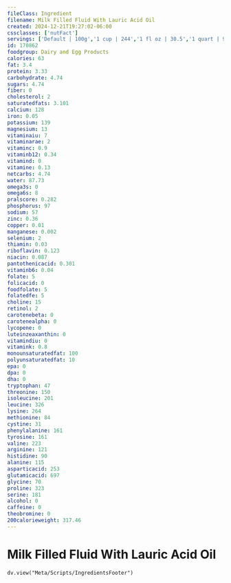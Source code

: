 ```yaml
---
fileClass: Ingredient
filename: Milk Filled Fluid With Lauric Acid Oil
created: 2024-12-21T19:27:02-06:00
cssclasses: ['nutFact']
servings: ['Default | 100g','1 cup | 244','1 fl oz | 30.5','1 quart | 976']
id: 170862
foodgroup: Dairy and Egg Products
calories: 63
fat: 3.4
protein: 3.33
carbohydrate: 4.74
sugars: 4.74
fiber: 0
cholesterol: 2
saturatedfats: 3.101
calcium: 128
iron: 0.05
potassium: 139
magnesium: 13
vitaminaiu: 7
vitaminarae: 2
vitaminc: 0.9
vitaminb12: 0.34
vitamind: 0
vitamine: 0.13
netcarbs: 4.74
water: 87.73
omega3s: 0
omega6s: 8
pralscore: 0.282
phosphorus: 97
sodium: 57
zinc: 0.36
copper: 0.01
manganese: 0.002
selenium: 2
thiamin: 0.03
riboflavin: 0.123
niacin: 0.087
pantothenicacid: 0.301
vitaminb6: 0.04
folate: 5
folicacid: 0
foodfolate: 5
folatedfe: 5
choline: 15
retinol: 2
carotenebeta: 0
carotenealpha: 0
lycopene: 0
luteinzeaxanthin: 0
vitamindiu: 0
vitamink: 0.8
monounsaturatedfat: 100
polyunsaturatedfat: 10
epa: 0
dpa: 0
dha: 0
tryptophan: 47
threonine: 150
isoleucine: 201
leucine: 326
lysine: 264
methionine: 84
cystine: 31
phenylalanine: 161
tyrosine: 161
valine: 223
arginine: 121
histidine: 90
alanine: 115
asparticacid: 253
glutamicacid: 697
glycine: 70
proline: 323
serine: 181
alcohol: 0
caffeine: 0
theobromine: 0
200calorieweight: 317.46
---
```


# Milk Filled Fluid With Lauric Acid Oil

```dataviewjs
dv.view("Meta/Scripts/IngredientsFooter")
```